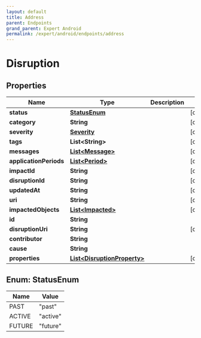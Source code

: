 ```yaml
---
layout: default
title: Address
parent: Endpoints
grand_parent: Expert Android
permalink: /expert/android/endpoints/address
---
```


# Disruption

## Properties
Name | Type | Description | Notes
------------ | ------------- | ------------- | -------------
**status** | [**StatusEnum**](#StatusEnum) |  |  [optional]
**category** | **String** |  |  [optional]
**severity** | [**Severity**](Severity.md) |  |  [optional]
**tags** | **List&lt;String&gt;** |  |  [optional]
**messages** | [**List&lt;Message&gt;**](Message.md) |  |  [optional]
**applicationPeriods** | [**List&lt;Period&gt;**](Period.md) |  |  [optional]
**impactId** | **String** |  |  [optional]
**disruptionId** | **String** |  |  [optional]
**updatedAt** | **String** |  |  [optional]
**uri** | **String** |  |  [optional]
**impactedObjects** | [**List&lt;Impacted&gt;**](Impacted.md) |  |  [optional]
**id** | **String** |  | 
**disruptionUri** | **String** |  |  [optional]
**contributor** | **String** |  | 
**cause** | **String** |  | 
**properties** | [**List&lt;DisruptionProperty&gt;**](DisruptionProperty.md) |  |  [optional]


<a name="StatusEnum"></a>
## Enum: StatusEnum
Name | Value
---- | -----
PAST | &quot;past&quot;
ACTIVE | &quot;active&quot;
FUTURE | &quot;future&quot;



